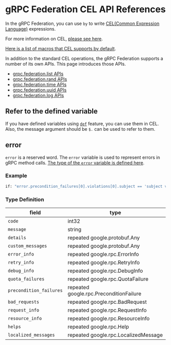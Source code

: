 # gRPC Federation CEL API References

In the gRPC Federation, you can use `by` to write [CEL(Common Expression Language)](https://github.com/google/cel-spec) expressions.  

For more information on CEL, [please see here](https://github.com/google/cel-spec/blob/master/doc/langdef.md).

[Here is a list of macros that CEL supports by default](https://github.com/google/cel-spec/blob/master/doc/langdef.md#macros).

In addition to the standard CEL operations, the gRPC Federation supports a number of its own APIs. This page introduces those APIs.

- [grpc.federation.list APIs](./cel/list.md)
- [grpc.federation.rand APIs](./cel/rand.md)
- [grpc.federation.time APIs](./cel/time.md)
- [grpc.federation.uuid APIs](./cel/uuid.md)
- [grpc.federation.log APIs](./cel/log.md)

## Refer to the defined variable

If you have defined variables using [`def`](#grpcfederationmessagedef) feature, you can use them in CEL.  
Also, the message argument should be `$.` can be used to refer to them.

## error

`error` is a reserved word. The `error` variable is used to represent errors in gRPC method calls.
[The type of the `error` variable is defined here](../proto/grpc/federation/private.proto).

### Example

```proto
if: "error.precondition_failures[0].violations[0].subject == 'subject value'"
```

### Type Definition

| field | type |
| ----- | ---- |
| `code` | int32 |
| `message` | string |
| `details` | repeated google.protobuf.Any |
| `custom_messages` | repeated google.protobuf.Any |
| `error_info` | repeated google.rpc.ErrorInfo |
| `retry_info` | repeated google.rpc.RetryInfo |
| `debug_info` | repeated google.rpc.DebugInfo |
| `quota_failures` | repeated google.rpc.QuotaFailure |
| `precondition_failures` | repeated google.rpc.PreconditionFailure |
| `bad_requests` | repeated google.rpc.BadRequest |
| `request_info` | repeated google.rpc.RequestInfo |
| `resource_info` | repeated google.rpc.ResourceInfo |
| `helps` | repeated google.rpc.Help |
| `localized_messages` | repeated google.rpc.LocalizedMessage |